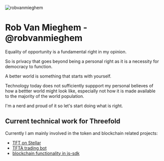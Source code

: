 ![robvanmieghem](threefold__rob.jpeg  )

# Rob Van Mieghem - @robvanmieghem

Equality of opportunity is a fundamental right in my opinion.

So is privacy that goes beyond being a personal right as it is a necessity for democracy to function.

A better world is something that starts with yourself.


Technology today does not sufficiently suppport my personal believes of how a bettter world might look like, especially not how it is made available to the majority of the world population.
 
I'm a nerd and proud of it so let's start doing what is right.


## Current technical work for Threefold

Currently I am mainly involved in the token and blockchain related projects: 
- [TFT on Stellar](https://github.com/threefoldfoundation/tft-stellar)
- [TFTA trading bot](https://github.com/threefoldfoundation/tfta-trader)
- [ blockchain functionality in js-sdk](https://github.com/threefoldtech/js-sdk)